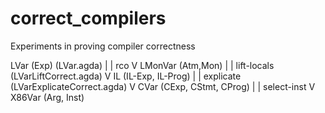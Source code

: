 # correct_compilers

Experiments in proving compiler correctness


LVar (Exp)     (LVar.agda)
  |
  | rco
  V
LMonVar (Atm,Mon)
  |
  | lift-locals      (LVarLiftCorrect.agda)
  V
 IL (IL-Exp, IL-Prog)
  |
  | explicate        (LVarExplicateCorrect.agda)
  V
CVar (CExp, CStmt, CProg)
  |
  | select-inst
  V
X86Var (Arg, Inst)


